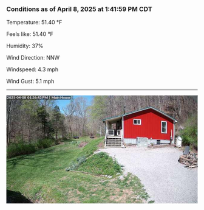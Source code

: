 ### Conditions as of April 8, 2025 at 1:41:59 PM CDT 

Temperature: 51.40 &deg;F

Feels like: 51.40 &deg;F

Humidity: 37%

Wind Direction: NNW

Windspeed: 4.3 mph

Wind Gust: 5.1 mph

---

<img src="./images/latest.jpeg"/>

